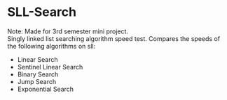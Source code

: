 # SLL-Search
Note: Made for 3rd semester mini project. <br>
Singly linked list searching algorithm speed test.
Compares the speeds of the following algorithms on sll:
* Linear Search
* Sentinel Linear Search
* Binary Search
* Jump Search
* Exponential Search
